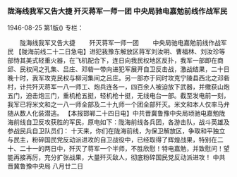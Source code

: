 ### 陇海线我军又告大捷  歼灭蒋军一师一团  中央局驰电嘉勉前线作战军民

1946-08-25
第1版()
专栏：

　　陇海线我军又告大捷
　　歼灭蒋军一师一团
　　中央局驰电嘉勉前线作战军民
    【陇海前线二十二日急电】进犯我豫东解放区蒋军刘汝明、曹福林、刘汝珍等部恃其美式轻重火器，在飞机配合下，连日向我民权地区反扑，我军一部即在商邱、民权间之孔集、吕庄、邓砦一带向进犯军展开自卫反击战，激战结果，二十日晚十时，我军攻克民权与柳河集间之吕庄。另一部亦于同时攻克宁陵县西北之邓砦村，计共歼灭蒋军一八一师工、炮兵连各一，四百余人被迫放下武器，并缴获山炮五门，迫击炮三门，重机枪五挺，轻机枪十挺，无线电台一部。截至发电前一刻，我军已将米文和之一八一师全部及二十九师一个团全部歼灭。米文和本人仅率马弁随从数人化装潜逃。
    【本报邯郸二十四日电】中共晋冀鲁豫中央局顷驰电嘉勉陇海前线自卫反攻获胜的军民，原电如下：陇海前线各兵团，各游击队，战斗英雄及参战民兵自卫队员们：
    十天来，你们在陇海前线，为保卫解放区，争取和平独立与民主，粉碎国民党反动派进攻的自卫战役中，已经取得了辉煌战果，特别在二十、二十一的两日中，歼灭了蒋军一个半师，不胜欣慰！特电嘉勉，并致慰问！望能再接再厉，充分扩张战果，大量歼灭敌人，彻底粉碎国民党反动派进攻！
                              中共晋冀鲁豫中央局  八月廿二日
